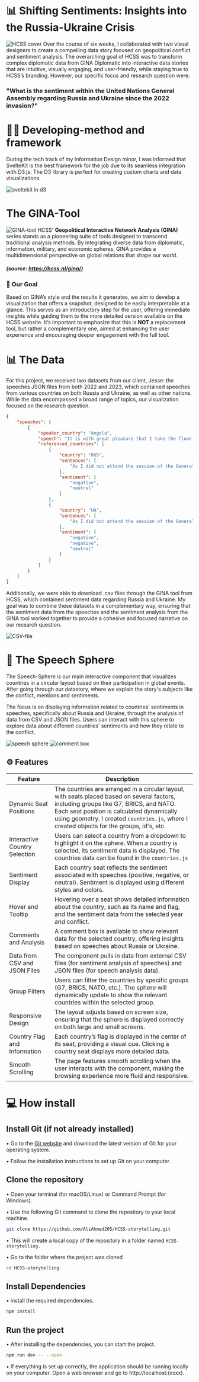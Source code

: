 # 📊 Shifting Sentiments: Insights into the Russia-Ukraine Crisis

<img src="./static/wowy.png" alt="HCSS cover">
Over the course of six weeks, I collaborated with two visual designers to create a compelling data story focused on geopolitical conflict and sentiment analysis. The overarching goal of HCSS was to transform complex diplomatic data from GINA Diplomatic into interactive data stories that are intuitive, visually engaging, and user-friendly, while staying true to HCSS’s branding. However, our specific focus and research question were:

### "What is the sentiment within the United Nations General Assembly regarding Russia and Ukraine since the 2022 invasion?"

#  👨‍💻 Developing-method and framework

During the tech track of my Information Design minor, I was informed that SvelteKit is the best framework for the job due to its seamless integration with D3.js. The D3 library is perfect for creating custom charts and data visualizations.

<img src="https://programonaut.b-cdn.net/wp-content/uploads/2023/10/d3-svelte-thumbnail.png" alt="sveltekit in d3">

# The GINA-Tool 
<img src="https://hcss.nl/wp-content/uploads/2024/05/GINA-Diplomatic.jpg.webp" alt="GINA-tool">
HCSS' <b>Geopolitical Interactive Network Analysis (GINA)</b> series stands as a pioneering suite of tools designed to transcend traditional analysis methods. By integrating diverse data from diplomatic, information, military, and economic spheres, GINA provides a multidimensional perspective on global relations that shape our world. 

##### (source: https://hcss.nl/gina/)

### 🥇 Our Goal

Based on GINA’s style and the results it generates, we aim to develop a visualization that offers a snapshot, designed to be easily interpretable at a glance. This serves as an introductory step for the user, offering immediate insights while guiding them to the more detailed version available on the HCSS website. It’s important to emphasize that this is <b>NOT</b> a replacement tool, but rather a complementary one, aimed at enhancing the user experience and encouraging deeper engagement with the full tool.

# 📊 The Data 

For this project, we received two datasets from our client, Jesse: the speeches JSON files from both 2022 and 2023, which contained speeches from various countries on both Russia and Ukraine, as well as other nations. While the data encompassed a broad range of topics, our visualization focused on the research question.

```json
{
    "speeches": [
        {
            "speaker_country": "Angola",
            "speech": "It is with great pleasure that I take the floor at the General Assembly...",
            "referenced_countries": [
                {
                    "country": "RUS",
                    "sentences": [
                        "As I did not attend the session of the General Assembly held in 2022.1 did not have an opportunity to express..."
                    ],
                    "sentiment": [
                        "negative",
                        "neutral"
                    ]
                },
                {
                    "country": "UA",
                    "sentences": [
                        "As I did not attend the session of the General Assembly held in 2022.1 did not have an opportunity to express, on behalf of Angola and Angolans..."
                    ],
                    "sentiment": [
                        "negative",
                        "negative",
                        "neutral"
                    ]
                }
            ]
        }
    ]
}

```



Additionally, we were able to download .csv files through the GINA tool from HCSS, which contained sentiment data regarding Russia and Ukraine. My goal was to combine these datasets in a complementary way, ensuring that the sentiment data from the speeches and the sentiment analysis from the GINA tool worked together to provide a cohesive and focused narrative on our research question.

<img src="./static/csv.png" alt="CSV-file">

# 🧬 The Speech Sphere 

The Speech-Sphere is our main interactive component that visualizes countries in a circular layout based on their participation in global events. After going through our datastory, where we explain the story's subjects like the conflict, mentions and sentiments. 


The focus is on displaying information related to countries’ sentiments in speeches, specifically about Russia and Ukraine, through the analysis of data from CSV and JSON files. Users can interact with this sphere to explore data about different countries’ sentiments and how they relate to the conflict.

<img src="./static/speech-sphere.png" alt="speech sphere">
<img src="./static/comment.png" alt="comment box">

## ⚙️ Features

| Feature                        | Description                                                                 |
| ------------------------------ | --------------------------------------------------------------------------- |
| Dynamic Seat Positions          | The countries are arranged in a circular layout, with seats placed based on several factors, including groups like G7, BRICS, and NATO. Each seat position is calculated dynamically using geometry. I created `countries.js`, where I created objects for the groups, id's, etc.   |
| Interactive Country Selection   | Users can select a country from a dropdown to highlight it on the sphere. When a country is selected, its sentiment data is displayed. The countries data can be found in the `countries.js` |
| Sentiment Display               | Each country seat reflects the sentiment associated with speeches (positive, negative, or neutral). Sentiment is displayed using different styles and colors. |
| Hover and Tooltip               | Hovering over a seat shows detailed information about the country, such as its name and flag, and the sentiment data from the selected year and conflict. |
| Comments and Analysis           | A comment box is available to show relevant data for the selected country, offering insights based on speeches about Russia or Ukraine. |
| Data from CSV and JSON Files    | The component pulls in data from external CSV files (for sentiment analysis of speeches) and JSON files (for speech analysis data). |
| Group Filters                   | Users can filter the countries by specific groups (G7, BRICS, NATO, etc.). The sphere will dynamically update to show the relevant countries within the selected group. |
| Responsive Design               | The layout adjusts based on screen size, ensuring that the sphere is displayed correctly on both large and small screens. |
| Country Flag and Information    | Each country’s flag is displayed in the center of its seat, providing a visual cue. Clicking a country seat displays more detailed data. |
| Smooth Scrolling                | The page features smooth scrolling when the user interacts with the component, making the browsing experience more fluid and responsive. |


# 💻  How install 

## Install Git (if not already installed)
	
  •	Go to the <a href="https://git-scm.com/downloads">Git website</a> and download the latest version of Git for your operating system.
	
  •	Follow the installation instructions to set up Git on your computer.

## Clone the repository 

•	Open your terminal (for macOS/Linux) or Command Prompt (for Windows).

•	Use the following Git command to clone the repository to your local machine. 

```bash
git clone https://github.com/AliAhmed205/HCSS-storytelling.git
```

•	This will create a local copy of the repository in a folder named `HCSS-storytelling.`

•	Go to the folder where the project was cloned

```bash
cd HCSS-storytelling
```

## Install Dependencies

•	install the required dependencies.

```bash
npm install
```

## Run the project

•	After installing the dependencies, you can start the project.

```bash
npm run dev -- --open
```

•	If everything is set up correctly, the application should be running locally on your computer. Open a web browser and go to http://localhost:(xxxx).











